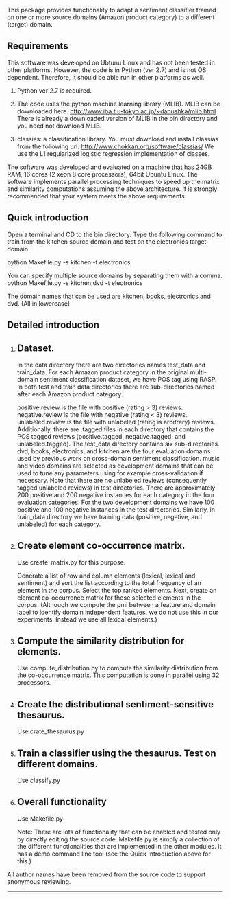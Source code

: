 This package provides functionality to adapt a sentiment classifier
trained on one or more source domains (Amazon product category) to a different
(target) domain. 

Requirements
--------------

This software was developed on Ubtunu Linux and has not been tested in other platforms.
However, the code is in Python (ver 2.7) and is not OS dependent. Therefore, it should
be able run in other platforms as well.

1) Python ver 2.7 is required.

2) The code uses the python machine learning library (MLIB).
    MLIB can be downloaded here.
    http://www.iba.t.u-tokyo.ac.jp/~danushka/mlib.html
    There is already a downloaded version of MLIB in the bin directory and you need not download MLIB.

3) classias: a classification library.
    You must download and install classias from the following url.
    http://www.chokkan.org/software/classias/
    We use the L1 regularized logistic regression implementation of classes.

The software was developed and evaluated on a machine that has 24GB RAM, 16 cores (2 xeon 8 core 
processors), 64bit Ubuntu Linux. The software implements parallel processing techniques to
speed up the matrix and similarity computations assuming the above architecture.
If is strongly recommended that  your system meets the above requirements.


Quick introduction
-------------------

   Open a terminal and CD to the bin directory. Type the following command to train from
   the kitchen source domain and test on the electronics target domain.
   
   python Makefile.py -s kitchen -t electronics

   You can specify multiple source domains by separating them with a comma.
   python Makefile.py -s kitchen,dvd -t electronics

The domain names that can be used are kitchen, books, electronics and dvd.
(All in lowercase)

Detailed introduction
----------------------

1. Dataset.
   ---------
   In the data directory there are two directories names test_data and train_data.
   For each Amazon product category in the original multi-domain
   sentiment classification dataset, we have POS tag using RASP. In both test and train
   data directories there are sub-directories named after each Amazon product category.

   positive.review is the file with positive (rating > 3) reviews.
   negative.review is the file with negative (rating < 3) reviews.
   unlabeled.review is the file with unlabeled (rating is arbitrary) reviews.
   Additionally, there are .tagged files in each directory that contains the POS tagged
   reviews (positive.tagged, negative.tagged, and unlabeled.tagged).
   The test_data directory contains six sub-directories. dvd, books, electronics, and
   kitchen are the four evaluation domains used by previous work on cross-domain
   sentiment classification. music and video domains are selected as development
   domains that can be used to tune any parameters using for example cross-validation
   if necessary. Note that there are no unlabeled reviews (consequently tagged unlabeled
   reviews) in test directories. There are approximately 200 positive and 200 negative
   instances for each category in the four evaluation categories. For the two development
   domains we have 100 positive and 100 negative instances in the test directories.
   Similarly, in train_data directory we have training data (positive, negative, and
   unlabeled) for each category. 

2. Create element co-occurrence matrix.
   ------------------------------------
   
   Use create_matrix.py for this purpose.

   Generate a list of row and column elements (lexical, lexical and sentiment) and 
   sort the list according to the total frequency of an element in the corpus.
   Select the top ranked elements. Next, create an element co-occurrence matrix
   for those selected elements in the corpus. (Although we compute the pmi between a 
   feature and domain label to identify domain independent features, we do not use 
   this in our experiments. Instead we use all lexical elements.)
  

3. Compute the similarity distribution for elements.
   --------------------------------------------------
   Use compute_distribution.py to compute the similarity distribution from the 
   co-occurrence matrix. This computation is done in parallel using 32 processors.


4. Create the distributional sentiment-sensitive thesaurus.
   ---------------------------------------------------------
   Use crate_thesaurus.py


3. Train a classifier using the thesaurus. Test on different domains.
   -------------------------------------------------------------------
   Use classify.py

4. Overall functionality
   -----------------------
    Use Makefile.py
    
    Note: There are lots of functionality that can be enabled and tested only by directly 
           editing the source code. Makefile.py is simply a collection of the different
          functionalities that are implemented in the other modules. It has a demo command line
          tool (see the Quick Introduction above for this.)


All author names have been removed from the source code to support anonymous reviewing.

---------------------------------------------------------------------------------------------- 
	


 
